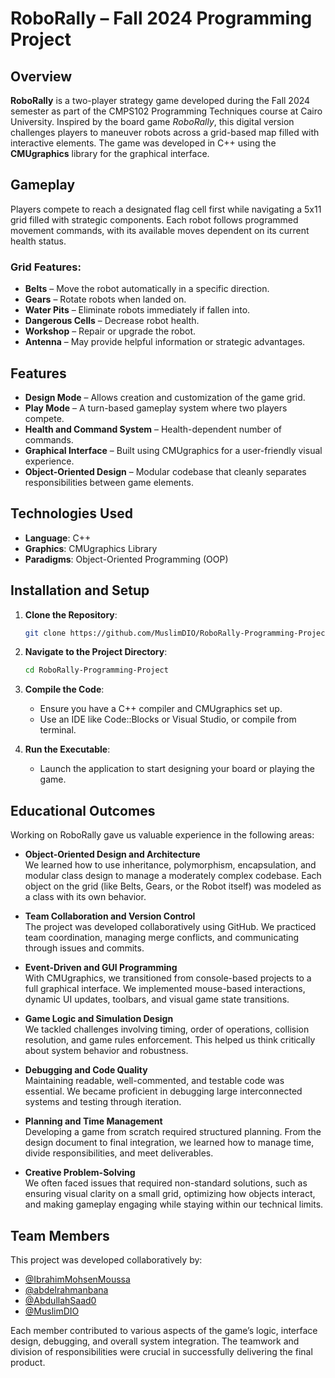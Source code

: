
# RoboRally – Fall 2024 Programming Project

## Overview

**RoboRally** is a two-player strategy game developed during the Fall 2024 semester as part of the CMPS102 Programming Techniques course at Cairo University. Inspired by the board game *RoboRally*, this digital version challenges players to maneuver robots across a grid-based map filled with interactive elements. The game was developed in C++ using the **CMUgraphics** library for the graphical interface.

## Gameplay

Players compete to reach a designated flag cell first while navigating a 5x11 grid filled with strategic components. Each robot follows programmed movement commands, with its available moves dependent on its current health status.

### Grid Features:
- **Belts** – Move the robot automatically in a specific direction.
- **Gears** – Rotate robots when landed on.
- **Water Pits** – Eliminate robots immediately if fallen into.
- **Dangerous Cells** – Decrease robot health.
- **Workshop** – Repair or upgrade the robot.
- **Antenna** – May provide helpful information or strategic advantages.

## Features

- **Design Mode** – Allows creation and customization of the game grid.
- **Play Mode** – A turn-based gameplay system where two players compete.
- **Health and Command System** – Health-dependent number of commands.
- **Graphical Interface** – Built using CMUgraphics for a user-friendly visual experience.
- **Object-Oriented Design** – Modular codebase that cleanly separates responsibilities between game elements.

## Technologies Used

- **Language**: C++
- **Graphics**: CMUgraphics Library
- **Paradigms**: Object-Oriented Programming (OOP)

## Installation and Setup

1. **Clone the Repository**:
   ```bash
   git clone https://github.com/MuslimDIO/RoboRally-Programming-Project.git
   ```

2. **Navigate to the Project Directory**:
   ```bash
   cd RoboRally-Programming-Project
   ```

3. **Compile the Code**:
   - Ensure you have a C++ compiler and CMUgraphics set up.
   - Use an IDE like Code::Blocks or Visual Studio, or compile from terminal.

4. **Run the Executable**:
   - Launch the application to start designing your board or playing the game.

## Educational Outcomes

Working on RoboRally gave us valuable experience in the following areas:

- **Object-Oriented Design and Architecture**  
  We learned how to use inheritance, polymorphism, encapsulation, and modular class design to manage a moderately complex codebase. Each object on the grid (like Belts, Gears, or the Robot itself) was modeled as a class with its own behavior.

- **Team Collaboration and Version Control**  
  The project was developed collaboratively using GitHub. We practiced team coordination, managing merge conflicts, and communicating through issues and commits.

- **Event-Driven and GUI Programming**  
  With CMUgraphics, we transitioned from console-based projects to a full graphical interface. We implemented mouse-based interactions, dynamic UI updates, toolbars, and visual game state transitions.

- **Game Logic and Simulation Design**  
  We tackled challenges involving timing, order of operations, collision resolution, and game rules enforcement. This helped us think critically about system behavior and robustness.

- **Debugging and Code Quality**  
  Maintaining readable, well-commented, and testable code was essential. We became proficient in debugging large interconnected systems and testing through iteration.

- **Planning and Time Management**  
  Developing a game from scratch required structured planning. From the design document to final integration, we learned how to manage time, divide responsibilities, and meet deliverables.

- **Creative Problem-Solving**  
  We often faced issues that required non-standard solutions, such as ensuring visual clarity on a small grid, optimizing how objects interact, and making gameplay engaging while staying within our technical limits.


## Team Members

This project was developed collaboratively by:

- [@IbrahimMohsenMoussa](https://github.com/IbrahimMohsenMoussa)
- [@abdelrahmanbana](https://github.com/abdelrahmanbana)
- [@AbdullahSaad0](https://github.com/AbdullahSaad0)
- [@MuslimDIO](https://github.com/MuslimDIO)

Each member contributed to various aspects of the game’s logic, interface design, debugging, and overall system integration. The teamwork and division of responsibilities were crucial in successfully delivering the final product.
